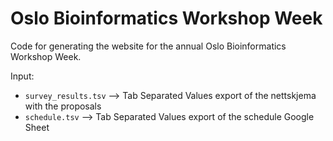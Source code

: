 # Oslo Bioinformatics Workshop Week

Code for generating the website for the annual Oslo Bioinformatics Workshop Week.

Input:
* `survey_results.tsv` --> Tab Separated Values export of the nettskjema with the proposals
* `schedule.tsv` --> Tab Separated Values export of the schedule Google Sheet


